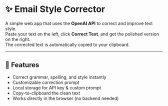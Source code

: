 # ✨ Email Style Corrector

A simple web app that uses the **OpenAI API** to correct and improve text style.  
Paste your text on the left, click **Correct Text**, and get the polished version on the right.  
The corrected text is automatically copied to your clipboard.  

---

## 🚀 Features
- Correct grammar, spelling, and style instantly
- Customizable correction prompt
- Local storage for API key & custom prompt
- Copy-to-clipboard the clean text
- Works directly in the browser (no backend needed)

